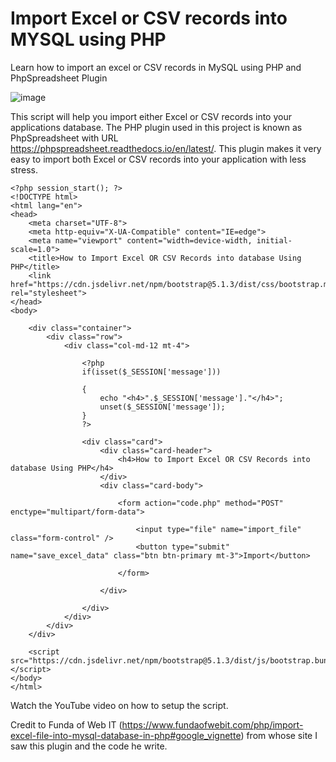 # Import Excel or CSV records into MYSQL using PHP
Learn how to import an excel or CSV records in MySQL using PHP and PhpSpreadsheet Plugin

![image](https://github.com/user-attachments/assets/be7fa9e3-0528-4b59-8d86-51e0f168aca7)

This script will help you import either Excel or CSV records into your applications database. The PHP plugin used in this project is known as PhpSpreadsheet with URL https://phpspreadsheet.readthedocs.io/en/latest/. This plugin makes it very easy to import both Excel or CSV records into your application with less stress.

~~~
<?php session_start(); ?>
<!DOCTYPE html>
<html lang="en">
<head>
    <meta charset="UTF-8">
    <meta http-equiv="X-UA-Compatible" content="IE=edge">
    <meta name="viewport" content="width=device-width, initial-scale=1.0">
    <title>How to Import Excel OR CSV Records into database Using PHP</title>
    <link href="https://cdn.jsdelivr.net/npm/bootstrap@5.1.3/dist/css/bootstrap.min.css" rel="stylesheet">
</head>
<body>
    
    <div class="container">
        <div class="row">
            <div class="col-md-12 mt-4">

                <?php
                if(isset($_SESSION['message']))

                {
                    echo "<h4>".$_SESSION['message']."</h4>";
                    unset($_SESSION['message']);
                }
                ?>

                <div class="card">
                    <div class="card-header">
                        <h4>How to Import Excel OR CSV Records into database Using PHP</h4>
                    </div>
                    <div class="card-body">

                        <form action="code.php" method="POST" enctype="multipart/form-data">

                            <input type="file" name="import_file" class="form-control" />
                            <button type="submit" name="save_excel_data" class="btn btn-primary mt-3">Import</button>

                        </form>

                    </div>

                </div>
            </div>
        </div>
    </div>

    <script src="https://cdn.jsdelivr.net/npm/bootstrap@5.1.3/dist/js/bootstrap.bundle.min.js"></script>
</body>
</html>
~~~
Watch the YouTube video on how to setup the script. 

Credit to Funda of Web IT (https://www.fundaofwebit.com/php/import-excel-file-into-mysql-database-in-php#google_vignette) from whose site I saw this plugin and the code he write.
